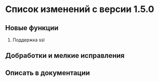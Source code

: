 # Список изменений с версии 1.5.0

## Новые функции
1. Поддержка ssl

## Добработки и мелкие исправления


## Описать в документации
